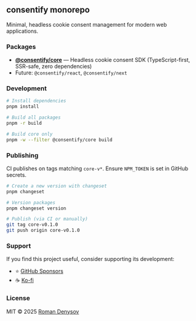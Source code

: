 ## consentify monorepo

Minimal, headless cookie consent management for modern web applications.

### Packages

- **[@consentify/core](./packages/core)** — Headless cookie consent SDK (TypeScript-first, SSR-safe, zero dependencies)
- Future: `@consentify/react`, `@consentify/next`

### Development

```bash
# Install dependencies
pnpm install

# Build all packages
pnpm -r build

# Build core only
pnpm -w --filter @consentify/core build
```

### Publishing

CI publishes on tags matching `core-v*`. Ensure `NPM_TOKEN` is set in GitHub secrets.

```bash
# Create a new version with changeset
pnpm changeset

# Version packages
pnpm changeset version

# Publish (via CI or manually)
git tag core-v0.1.0
git push origin core-v0.1.0
```

### Support

If you find this project useful, consider supporting its development:

- ⭐ [GitHub Sponsors](https://github.com/sponsors/RomanDenysov)
- ☕ [Ko-fi](https://ko-fi.com/romandenysov)

### License

MIT © 2025 [Roman Denysov](https://github.com/RomanDenysov)
